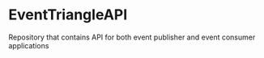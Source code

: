 # EventTriangleAPI

Repository that contains API for both event publisher and event consumer applications
